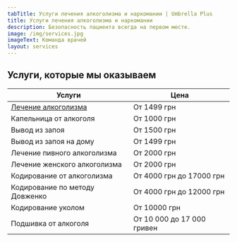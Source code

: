 ```yaml
---
tabTitle: Услуги лечения алкоголизма и наркомании | Umbrella Plus
title: Услуги лечения алкоголизма и наркомании
description: Безопасность пациента всегда на первом месте.
image: /img/services.jpg
imageText: Команда врачей
layout: services
---
```


## Услуги, которые мы оказываем

| Услуги                                                                               | Цена                       |
| ------------------------------------------------------------------------------------ | -------------------------- |
| [Лечение алкоголизма](https://umbrella-plus.com.ua/content/blog/lechenie_alkogokizm) | От 1499 грн                |
| Капельница от алкоголя                                                               | От 1000 грн                |
| Вывод из запоя                                                                       | От 1500 грн                |
| Вывод из запоя на дому                                                               | От 1499 грн                |
| Лечение пивного алкоголизма                                                          | От 2000 грн                |
| Лечение женского алкоголизма                                                         | От 2000 грн                |
| Кодирование от алкоголизма                                                           | От 4000 грн до 17000 грн   |
| Кодирование по методу Довженко                                                       | От 4000 грн до 12000 грн   |
| Кодирование уколом                                                                   | От 10000 грн               |
| Подшивка от алкоголя                                                                 | От 10 000 до 17 000 гривен |
